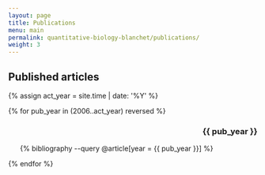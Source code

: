 ```yaml
---
layout: page
title: Publications
menu: main
permalink: quantitative-biology-blanchet/publications/
weight: 3
---
```


## Published articles

{% assign act_year = site.time | date: '%Y' %}

{% for pub_year in (2006..act_year) reversed %}
  <h3 style="text-align:right;"> {{ pub_year }} </h3>
  <ul>
  {% bibliography --query @article[year = {{ pub_year }}]  %}
  </ul>
{% endfor %}
